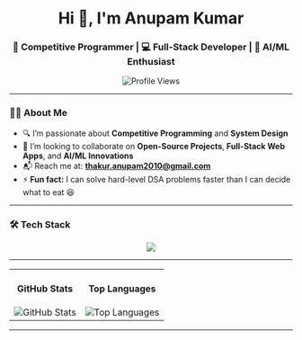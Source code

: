 <h1 align="center">Hi 👋, I'm Anupam Kumar</h1>
<h3 align="center">🚀 Competitive Programmer | 💻 Full-Stack Developer | 🧠 AI/ML Enthusiast</h3>

<p align="center">
  <img src="https://komarev.com/ghpvc/?username=AnupamKumar-1&label=Profile%20views&color=brightgreen&style=flat" alt="Profile Views" />
</p>

---

### 👨‍💻 About Me

- 🔍 I’m passionate about **Competitive Programming** and **System Design**
- 🤝 I’m looking to collaborate on **Open-Source Projects**, **Full-Stack Web Apps**, and **AI/ML Innovations**
- 📬 Reach me at: **thakur.anupam2010@gmail.com**
- ⚡ **Fun fact:** I can solve hard-level DSA problems faster than I can decide what to eat 😆

---

### 🛠️ Tech Stack

<p align="center">
  <!-- your existing skillicons row (without jupyter) -->
  <img src="https://skillicons.dev/icons?i=python,java,js,ts,react,nodejs,express,flask,mongodb,mysql,html,css,tailwind,bootstrap,git,github,docker,tensorflow,scikitlearn,linux,aws,vscode,book" />

  </p>

---

<table align="center">
  <tr>
    <td align="center">
      <h4>GitHub Stats</h4>
      <img
        src="https://github-readme-stats.vercel.app/api?username=AnupamKumar-1&show_icons=true&theme=transparent&bg_color=45,ff7e5f,fb4b6b&title_color=ffffff&text_color=ffffff&icon_color=ffffff"
        alt="GitHub Stats" />
    </td>
    <td align="center">
      <h4>Top Languages</h4>
      <img
        src="https://github-readme-stats.vercel.app/api/top-langs/?username=AnupamKumar-1&layout=compact&theme=transparent&bg_color=45,ff7e5f,fb4b6b&title_color=ffffff&text_color=ffffff"
        alt="Top Languages" />
    </td>
  </tr>
</table>


---


<!---
AnupamKumar-1/AnupamKumar-1 is a ✨ special ✨ repository because its `README.md` (this file) appears on your GitHub profile.
You can click the Preview link to take a look at your changes.
--->

